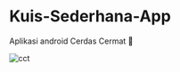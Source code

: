 # Kuis-Sederhana-App
Aplikasi android Cerdas Cermat :1st_place_medal:

![cct](https://user-images.githubusercontent.com/79959818/161878089-6aa8b3ff-35bd-4a62-8745-97f4c73f7d5d.jpg)
